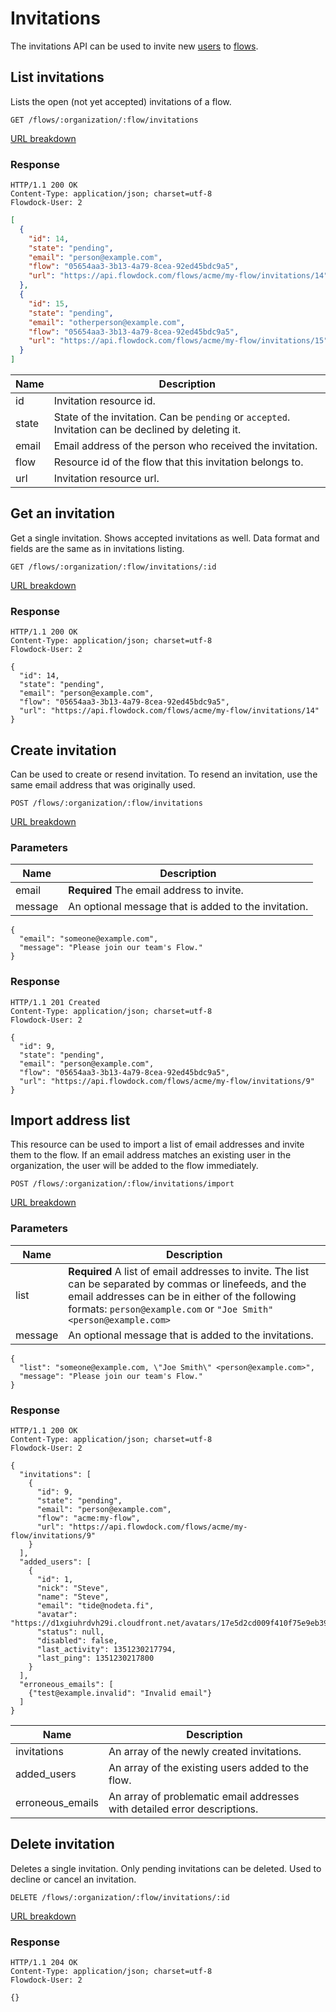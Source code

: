 # Invitations

The invitations API can be used to invite new [users](Users) to [flows](Flows).

## List invitations
Lists the open (not yet accepted) invitations of a flow.

```
GET /flows/:organization/:flow/invitations
```
[URL breakdown](rest#/url-breakdown)

### Response
```
HTTP/1.1 200 OK
Content-Type: application/json; charset=utf-8
Flowdock-User: 2
```
```json
[
  {
    "id": 14,
    "state": "pending",
    "email": "person@example.com",
    "flow": "05654aa3-3b13-4a79-8cea-92ed45bdc9a5",
    "url": "https://api.flowdock.com/flows/acme/my-flow/invitations/14"
  },
  {
    "id": 15,
    "state": "pending",
    "email": "otherperson@example.com",
    "flow": "05654aa3-3b13-4a79-8cea-92ed45bdc9a5",
    "url": "https://api.flowdock.com/flows/acme/my-flow/invitations/15"
  }
]
```
| Name          | Description  |
| ------------- | ------------ |
| id | Invitation resource id. |
| state | State of the invitation. Can be `pending` or `accepted`. Invitation can be declined by deleting it. |
| email | Email address of the person who received the invitation. |
| flow | Resource id of the flow that this invitation belongs to. |
| url | Invitation resource url. |

## Get an invitation

Get a single invitation. Shows accepted invitations as well. Data format and fields are the same as in invitations listing.

```
GET /flows/:organization/:flow/invitations/:id
```
[URL breakdown](rest#/url-breakdown)

### Response
```
HTTP/1.1 200 OK
Content-Type: application/json; charset=utf-8
Flowdock-User: 2
```
```
{
  "id": 14,
  "state": "pending",
  "email": "person@example.com",
  "flow": "05654aa3-3b13-4a79-8cea-92ed45bdc9a5",
  "url": "https://api.flowdock.com/flows/acme/my-flow/invitations/14"
}
```

## Create invitation

Can be used to create or resend invitation. To resend an invitation, use the same email address that was originally used.

```
POST /flows/:organization/:flow/invitations
```
[URL breakdown](rest#/url-breakdown)

### Parameters

| Name          | Description  |
| ------------- | ------------ |
| email | **Required** The email address to invite. |
| message | An optional message that is added to the invitation. |

```
{
  "email": "someone@example.com",
  "message": "Please join our team's Flow."
}
```

### Response
```
HTTP/1.1 201 Created
Content-Type: application/json; charset=utf-8
Flowdock-User: 2
```
```
{
  "id": 9,
  "state": "pending",
  "email": "person@example.com",
  "flow": "05654aa3-3b13-4a79-8cea-92ed45bdc9a5",
  "url": "https://api.flowdock.com/flows/acme/my-flow/invitations/9"
}
```

## Import address list

This resource can be used to import a list of email addresses and invite them to the flow. If an email address matches an existing user in the organization, the user will be added to the flow immediately.

```
POST /flows/:organization/:flow/invitations/import
```
[URL breakdown](rest#/url-breakdown)

### Parameters

| Name          | Description  |
| ------------- | ------------ |
| list | **Required** A list of email addresses to invite. The list can be separated by commas or linefeeds, and the email addresses can be in either of the following formats: `person@example.com` or `"Joe Smith" <person@example.com>` |
| message | An optional message that is added to the invitations. |

```
{
  "list": "someone@example.com, \"Joe Smith\" <person@example.com>",
  "message": "Please join our team's Flow."
}
```

### Response
```
HTTP/1.1 200 OK
Content-Type: application/json; charset=utf-8
Flowdock-User: 2
```
```
{
  "invitations": [
    {
      "id": 9,
      "state": "pending",
      "email": "person@example.com",
      "flow": "acme:my-flow",
      "url": "https://api.flowdock.com/flows/acme/my-flow/invitations/9"
    }
  ],
  "added_users": [
    {
      "id": 1,
      "nick": "Steve",
      "name": "Steve",
      "email": "tide@nodeta.fi",
      "avatar": "https://d1xgiuhrdvh29i.cloudfront.net/avatars/17e5d2cd009f410f75e9eb39f1b54d1c/",
      "status": null,
      "disabled": false,
      "last_activity": 1351230217794,
      "last_ping": 1351230217800
    }
  ],
  "erroneous_emails": [
    {"test@example.invalid": "Invalid email"}
  ]
}
```
| Name          | Description  |
| ------------- | ------------ |
| invitations | An array of the newly created invitations. |
| added_users | An array of the existing users added to the flow. |
| erroneous_emails | An array of problematic email addresses with detailed error descriptions. |


## Delete invitation

Deletes a single invitation. Only pending invitations can be deleted. Used to decline or cancel an invitation.

```
DELETE /flows/:organization/:flow/invitations/:id
```
[URL breakdown](rest#/url-breakdown)

### Response
```
HTTP/1.1 204 OK
Content-Type: application/json; charset=utf-8
Flowdock-User: 2
```
```
{}
```
